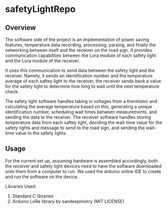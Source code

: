 # safetyLightRepo

## Overview
The software side of the project is an implementation of power saving features, temperature data recording, processing, parsing, and finally the networking between itself and the receiver on the road sign. It provides communication capabilities between the Lora module of each safety light and the Lora module of the receiver. 

It uses this communication to send data between the safety light and the receiver. Namely, it sends an identification number and the temperature average of each saftey light to the receiver, the receiver sends back a value for the safety light to determine how long to wait until the next temperature check.

The safety light software handles taking in voltages from a thermistor and calculating the average temperature based on this, generating a unique identification number, scheduling wait times between measurements, and sending the data to the receiver. The receiver software handles storing temperature data from each saftey light, deciding the wait-time value for the safety lights and message to send to the road sign, and sending the wait-time value to the safety lights.

## Usage
For the current set up, assuming hardware is assembled accordingly, both the receiver and safety light devices need to have the software downloaded onto them from a computer to run. We used the arduino online IDE to create and run the software on the device. 

Libraries Used:
1. Standard C libraries 
2. Arduino LoRa library by sandeepmistry (MIT LICENSE)
